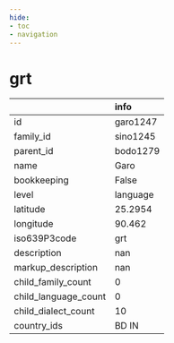 ```yaml
---
hide:
- toc
- navigation
---
```

# grt
|                      | info     |
|:---------------------|:---------|
| id                   | garo1247 |
| family_id            | sino1245 |
| parent_id            | bodo1279 |
| name                 | Garo     |
| bookkeeping          | False    |
| level                | language |
| latitude             | 25.2954  |
| longitude            | 90.462   |
| iso639P3code         | grt      |
| description          | nan      |
| markup_description   | nan      |
| child_family_count   | 0        |
| child_language_count | 0        |
| child_dialect_count  | 10       |
| country_ids          | BD IN    |
